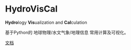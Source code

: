 # HydroVisCal

**Hydro**logy **Vis**ualization and **Cal**culation

基于Python的 地球物理/水文气象/地理信息 常用计算及可视化。

[文档](https://perhapschen.github.io/#/HydroVisCal/HydroVisCal) 

